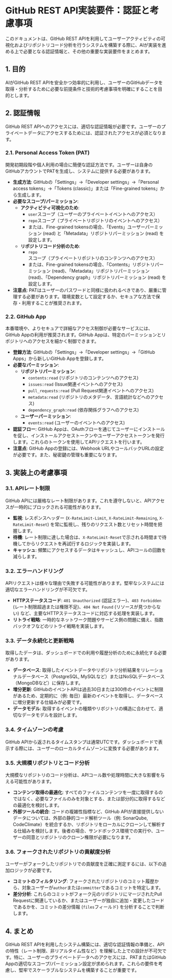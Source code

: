 # GitHub REST API実装要件：認証と考慮事項

このドキュメントは、GitHub REST APIを利用してユーザーアクティビティの可視化およびリポジトリコード分析を行うシステムを構築する際に、AIが実装を進める上で必要となる認証情報と、その他の重要な実装要件をまとめます。

## 1. 目的

AIがGitHub REST APIを安全かつ効率的に利用し、ユーザーのGitHubデータを取得・分析するために必要な前提条件と技術的考慮事項を明確にすることを目的とします。

## 2. 認証情報

GitHub REST APIへのアクセスには、適切な認証情報が必要です。ユーザーのプライベートデータにアクセスするためには、認証されたアクセスが必須となります。

### 2.1. Personal Access Token (PAT)

開発初期段階や個人利用の場合に簡便な認証方法です。ユーザーは自身のGitHubアカウントでPATを生成し、システムに提供する必要があります。

*   **生成方法**: GitHubの「Settings」->「Developer settings」->「Personal access tokens」->「Tokens (classic)」または「Fine-grained tokens」から生成します。
*   **必要なスコープ/パーミッション**:
    *   **アクティビティ可視化のため**:
        *   `user`スコープ（ユーザーのプライベートイベントへのアクセス）
        *   `repo`スコープ（プライベートリポジトリのイベントへのアクセス）
        *   または、Fine-grained tokensの場合、「Events」ユーザーパーミッション (read) と「Metadata」リポジトリパーミッション (read) を設定します。
    *   **リポジトリコード分析のため**:
        *   `repo`スコープ（プライベートリポジトリのコンテンツへのアクセス）
        *   または、Fine-grained tokensの場合、「Contents」リポジトリパーミッション (read)、「Metadata」リポジトリパーミッション (read)、「Dependency graph」リポジトリパーミッション (read) を設定します。
*   **注意点**: PATはユーザーのパスワードと同様に扱われるべきであり、厳重に管理する必要があります。環境変数として設定するか、セキュアな方法で保存・利用することが推奨されます。

### 2.2. GitHub App

本番環境や、よりセキュアで詳細なアクセス制御が必要なサービスには、GitHub Appの利用が推奨されます。GitHub Appは、特定のパーミッションとリポジトリへのアクセスを細かく制御できます。

*   **登録方法**: GitHubの「Settings」->「Developer settings」->「GitHub Apps」から新しいGitHub Appを登録します。
*   **必要なパーミッション**:
    *   **リポジトリパーミッション**:
        *   `contents:read` (リポジトリのコンテンツへのアクセス)
        *   `issues:read` (Issue関連イベントへのアクセス)
        *   `pull_requests:read` (Pull Request関連イベントへのアクセス)
        *   `metadata:read` (リポジトリのメタデータ、言語統計などへのアクセス)
        *   `dependency_graph:read` (依存関係グラフへのアクセス)
    *   **ユーザーパーミッション**:
        *   `events:read` (ユーザーのイベントへのアクセス)
*   **認証フロー**: GitHub Appは、OAuthフローを通じてユーザーにインストールを促し、インストールアクセストークンやユーザーアクセストークンを発行します。これらのトークンを使用してAPIリクエストを行います。
*   **注意点**: GitHub Appの登録には、Webhook URLやコールバックURLの設定が必要です。また、秘密鍵の管理も重要になります。

## 3. 実装上の考慮事項

### 3.1. APIレート制限

GitHub APIには厳格なレート制限があります。これを遵守しないと、APIアクセスが一時的にブロックされる可能性があります。

*   **監視**: レスポンスヘッダー (`X-RateLimit-Limit`, `X-RateLimit-Remaining`, `X-RateLimit-Reset`) を常に監視し、残りのリクエスト数とリセット時間を把握します。
*   **待機**: レート制限に達した場合は、`X-RateLimit-Reset`で示される時間まで待機してからリクエストを再試行するロジックを実装します。
*   **キャッシュ**: 頻繁にアクセスするデータはキャッシュし、APIコールの回数を減らします。

### 3.2. エラーハンドリング

APIリクエストは様々な理由で失敗する可能性があります。堅牢なシステムには適切なエラーハンドリングが不可欠です。

*   **HTTPステータスコード**: `401 Unauthorized` (認証エラー)、`403 Forbidden` (レート制限超過または権限不足)、`404 Not Found` (リソースが見つからない) など、主要なHTTPステータスコードに対応する処理を実装します。
*   **リトライ戦略**: 一時的なネットワーク問題やサービス側の問題に備え、指数バックオフなどのリトライ戦略を実装します。

### 3.3. データ永続化と更新戦略

取得したデータは、ダッシュボードでの利用や履歴分析のために永続化する必要があります。

*   **データベース**: 取得したイベントデータやリポジトリ分析結果をリレーショナルデータベース（PostgreSQL, MySQLなど）またはNoSQLデータベース（MongoDBなど）に保存します。
*   **増分更新**: GitHubのイベントAPIは過去30日または300件のイベントに制限があるため、定期的に（例: 毎日）最新のイベントを取得し、データベースに増分更新する仕組みが必要です。
*   **データモデル**: 取得するイベントの種類やリポジトリの構造に合わせて、適切なデータモデルを設計します。

### 3.4. タイムゾーンの考慮

GitHub APIから返されるタイムスタンプは通常UTCです。ダッシュボードで表示する際には、ユーザーのローカルタイムゾーンに変換する必要があります。

### 3.5. 大規模リポジトリとコード分析

大規模なリポジトリのコード分析は、APIコール数や処理時間に大きな影響を与える可能性があります。

*   **コンテンツ取得の最適化**: すべてのファイルコンテンツを一度に取得するのではなく、必要なファイルのみを対象とする、または部分的に取得するなどの最適化を検討します。
*   **外部ツールの統合**: コードの複雑性指標など、GitHub APIが直接提供しないデータについては、外部の静的コード解析ツール（例: SonarQube, CodeClimate）を統合するか、リポジトリをローカルにクローンして解析する仕組みを検討します。後者の場合、サンドボックス環境での実行や、ユーザーの同意とリポジトリのクローン権限が必要になります。

### 3.6. フォークされたリポジトリの貢献度分析

ユーザーがフォークしたリポジトリでの貢献度を正確に測定するには、以下の追加ロジックが必要です。

*   **コミットのフィルタリング**: フォークされたリポジトリのコミット履歴から、対象ユーザーが`author`または`committer`であるコミットを特定します。
*   **差分分析**: これらのコミットがフォーク元のリポジトリにマージされたPull Requestに関連しているか、またはユーザーが独自に追加・変更したコードであるかを、コミットの差分情報 (`files`フィールド) を分析することで判断します。

## 4. まとめ

GitHub REST APIを利用したシステム構築には、適切な認証情報の準備と、APIの特性（レート制限、非リアルタイム性など）を理解した上での設計が不可欠です。特に、ユーザーのプライベートデータへのアクセスには、PATまたはGitHub Appの適切なスコープ/パーミッション設定が求められます。これらの要件を考慮し、堅牢でスケーラブルなシステムを構築することが重要です。


